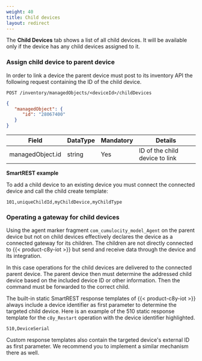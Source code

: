 ```yaml
---
weight: 40
title: Child devices
layout: redirect
---
```


The **Child Devices** tab shows a list of all child devices. It will be available only if the device has any child devices assigned to it.

### Assign child device to parent device

In order to link a device the parent device must post to its inventory API the following request containing the ID of the child device.

```http
POST /inventory/managedObjects/<deviceId>/childDevices
```
```json
{
   "managedObject": {
      "id": "28067400"
   }
}
```

|Field|DataType|Mandatory|Details|
|----|----|----|----|
|managedObject.id|string|Yes|ID of the child device to link|


**SmartREST example**

To add a child device to an existing device you must connect the connected device and call the child create template:

`101,uniqueChildId,myChildDevice,myChildType`

### Operating a gateway for child devices
Using the agent marker fragment ```com_cumulocity_model_Agent``` on the parent device but not on child devices effectively declares the device as a connected gateway for its children. The children are not directly connected to {{< product-c8y-iot >}} but send and receive data through the device and its integration.

In this case operations for the child devices are delivered to the connected parent device. The parent device then must determine the addressed child device based on the included device ID or other information. Then the command must be forwarded to the correct child.

The built-in static SmartREST response templates of {{< product-c8y-iot >}} always include a device identifier as first parameter to determine the targeted child device. Here is an example of the 510 static response template for the ```c8y_Restart``` operation with the device identifier highlighted.

`510,DeviceSerial`

Custom response templates also contain the targeted device's external ID as first parameter. We recommend you to implement a similar mechanism there as well.
